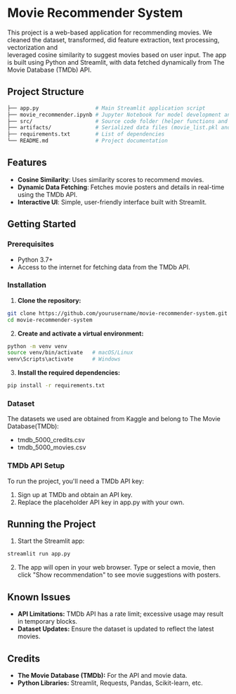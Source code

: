 # Movie Recommender System

This project is a web-based application for recommending movies. 
We cleaned the dataset, transformed, did feature extraction, text processing, vectorization and  
leveraged cosine similarity to suggest movies based on user input. The app is built 
using Python and Streamlit, with data fetched dynamically from The Movie Database (TMDb) API.

## Project Structure

```bash
├── app.py                  # Main Streamlit application script
├── movie_recommender.ipynb # Jupyter Notebook for model development and experimentation
├── src/                    # Source code folder (helper functions and modules)
├── artifacts/              # Serialized data files (movie_list.pkl and similarity.pkl)
├── requirements.txt        # List of dependencies
└── README.md               # Project documentation
```
## Features

- **Cosine Similarity**: Uses similarity scores to recommend movies.
- **Dynamic Data Fetching**: Fetches movie posters and details in real-time using the TMDb API.
- **Interactive UI**: Simple, user-friendly interface built with Streamlit.

## Getting Started
### Prerequisites

- Python 3.7+
- Access to the internet for fetching data from the TMDb API.

### Installation
1. **Clone the repository:**
```bash
git clone https://github.com/yourusername/movie-recommender-system.git
cd movie-recommender-system
```
2. **Create and activate a virtual environment:**
```bash
python -m venv venv
source venv/bin/activate   # macOS/Linux
venv\Scripts\activate      # Windows
```
3. **Install the required dependencies:**
```bash
pip install -r requirements.txt
```

### Dataset
The datasets we used are obtained from Kaggle and belong to The Movie Database(TMDb):
- tmdb_5000_credits.csv
- tmdb_5000_movies.csv

### TMDb API Setup
To run the project, you'll need a TMDb API key:
1. Sign up at TMDb and obtain an API key.
2. Replace the placeholder API key in app.py with your own.

## Running the Project

1. Start the Streamlit app:
```bash
streamlit run app.py
```
2. The app will open in your web browser. Type or select a movie,
   then click "Show recommendation" to see movie suggestions with posters.

## Known Issues
- **API Limitations:** TMDb API has a rate limit; excessive usage may result in temporary blocks.
- **Dataset Updates:** Ensure the dataset is updated to reflect the latest movies.

## Credits
- **The Movie Database (TMDb):** For the API and movie data.
- **Python Libraries:** Streamlit, Requests, Pandas, Scikit-learn, etc.
